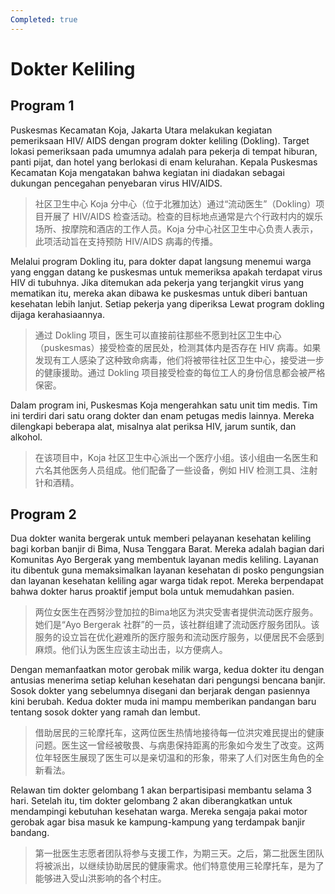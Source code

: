 ```yaml
---
Completed: true
---
```


# Dokter Keliling

## Program 1

Puskesmas Kecamatan Koja, Jakarta Utara melakukan kegiatan pemeriksaan HIV/ AIDS dengan program dokter keliling (Dokling). Target lokasi pemeriksaan pada umumnya adalah para pekerja di tempat hiburan, panti pijat, dan hotel yang berlokasi di enam kelurahan. Kepala Puskesmas Kecamatan Koja mengatakan bahwa kegiatan ini diadakan sebagai dukungan pencegahan penyebaran virus HIV/AIDS.

> 社区卫生中心 Koja 分中心（位于北雅加达）通过“流动医生”（Dokling）项目开展了 HIV/AIDS 检查活动。检查的目标地点通常是六个行政村内的娱乐场所、按摩院和酒店的工作人员。Koja 分中心社区卫生中心负责人表示，此项活动旨在支持预防 HIV/AIDS 病毒的传播。

Melalui program Dokling itu, para dokter dapat langsung menemui warga yang enggan datang ke puskesmas untuk memeriksa apakah terdapat virus HIV di tubuhnya. Jika ditemukan ada pekerja yang terjangkit virus yang mematikan itu, mereka akan dibawa ke puskesmas untuk diberi bantuan kesehatan lebih lanjut. Setiap pekerja yang diperiksa Lewat program dokling dijaga kerahasiaannya.

> 通过 Dokling 项目，医生可以直接前往那些不愿到社区卫生中心（puskesmas）接受检查的居民处，检测其体内是否存在 HIV 病毒。如果发现有工人感染了这种致命病毒，他们将被带往社区卫生中心，接受进一步的健康援助。通过 Dokling 项目接受检查的每位工人的身份信息都会被严格保密。

Dalam program ini, Puskesmas Koja mengerahkan satu unit tim medis. Tim ini terdiri dari satu orang dokter dan enam petugas medis lainnya. Mereka dilengkapi beberapa alat, misalnya alat periksa HIV, jarum suntik, dan alkohol.

> 在该项目中，Koja 社区卫生中心派出一个医疗小组。该小组由一名医生和六名其他医务人员组成。他们配备了一些设备，例如 HIV 检测工具、注射针和酒精。

## Program 2

Dua dokter wanita bergerak untuk memberi pelayanan kesehatan keliling bagi korban banjir di Bima, Nusa Tenggara Barat. Mereka adalah bagian dari Komunitas Ayo Bergerak yang membentuk layanan medis keliling. Layanan itu dibentuk guna memaksimalkan layanan kesehatan di posko pengungsian dan layanan kesehatan keliling agar warga tidak repot. Mereka berpendapat bahwa dokter harus proaktif jemput bola untuk memudahkan pasien.

> 两位女医生在西努沙登加拉的Bima地区为洪灾受害者提供流动医疗服务。她们是“Ayo Bergerak 社群”的一员，该社群组建了流动医疗服务团队。该服务的设立旨在优化避难所的医疗服务和流动医疗服务，以便居民不会感到麻烦。他们认为医生应该主动出击，以方便病人。

Dengan memanfaatkan motor gerobak milik warga, kedua dokter itu dengan antusias menerima setiap keluhan kesehatan dari pengungsi bencana banjir. Sosok dokter yang sebelumnya disegani dan berjarak dengan pasiennya kini berubah. Kedua dokter muda ini mampu memberikan pandangan baru tentang sosok dokter yang ramah dan lembut.

> 借助居民的三轮摩托车，这两位医生热情地接待每一位洪灾难民提出的健康问题。医生这一曾经被敬畏、与病患保持距离的形象如今发生了改变。这两位年轻医生展现了医生可以是亲切温和的形象，带来了人们对医生角色的全新看法。

Relawan tim dokter gelombang 1 akan berpartisipasi membantu selama 3 hari. Setelah itu, tim dokter gelombang 2 akan diberangkatkan untuk mendampingi kebutuhan kesehatan warga. Mereka sengaja pakai motor gerobak agar bisa masuk ke kampung-kampung yang terdampak banjir bandang.

> 第一批医生志愿者团队将参与支援工作，为期三天。之后，第二批医生团队将被派出，以继续协助居民的健康需求。他们特意使用三轮摩托车，是为了能够进入受山洪影响的各个村庄。
